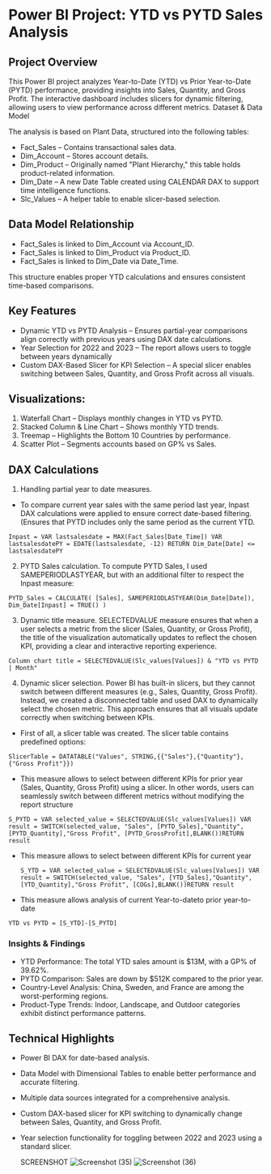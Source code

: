# Power BI Project: YTD vs PYTD Sales Analysis

## Project Overview

This Power BI project analyzes Year-to-Date (YTD) vs Prior Year-to-Date (PYTD) performance, providing insights into Sales, Quantity, and Gross Profit. The interactive dashboard includes slicers for dynamic filtering, allowing users to view performance across different metrics.
Dataset & Data Model

The analysis is based on Plant Data, structured into the following tables:
- Fact_Sales – Contains transactional sales data.
- Dim_Account – Stores account details.
- Dim_Product – Originally named "Plant Hierarchy," this table holds product-related information.
- Dim_Date – A new Date Table created using CALENDAR DAX to support time intelligence functions.
- Slc_Values – A helper table to enable slicer-based selection.

## Data Model Relationship
- Fact_Sales is linked to Dim_Account via Account_ID.
- Fact_Sales is linked to Dim_Product via Product_ID.
- Fact_Sales is linked to Dim_Date via Date_Time.

This structure enables proper YTD calculations and ensures consistent time-based comparisons.

## Key Features
- Dynamic YTD vs PYTD Analysis – Ensures partial-year comparisons align correctly with previous years using DAX date calculations.
- Year Selection for 2022 and 2023 – The report allows users to toggle between years dynamically
- Custom DAX-Based Slicer for KPI Selection – A special slicer enables switching between Sales, Quantity, and Gross Profit across all visuals.
  
## Visualizations:

1. Waterfall Chart – Displays monthly changes in YTD vs PYTD.
2. Stacked Column & Line Chart – Shows monthly YTD trends.
3. Treemap – Highlights the Bottom 10 Countries by performance.
4. Scatter Plot – Segments accounts based on GP% vs Sales.

## DAX Calculations
1. Handling partial year to date measures.
- To compare current year sales with the same period last year, Inpast DAX calculations were applied to ensure correct date-based filtering. (Ensures that PYTD includes only the same period as the current YTD.

```Inpast = VAR lastsalesdate = MAX(Fact_Sales[Date_Time]) VAR lastsalesdatePY = EDATE(lastsalesdate, -12) RETURN Dim_Date[Date] <= lastsalesdatePY```


2. PYTD Sales calculation.
To compute PYTD Sales, I used SAMEPERIODLASTYEAR, but with an additional filter to respect the Inpast measure:

```PYTD_Sales = CALCULATE( [Sales], SAMEPERIODLASTYEAR(Dim_Date[Date]), Dim_Date[Inpast] = TRUE() )```

3. Dynamic title measure. 
SELECTEDVALUE measure ensures that when a user selects a metric from the slicer (Sales, Quantity, or Gross Profit), the title of the visualization automatically updates to reflect the chosen KPI, providing a clear and interactive reporting experience.

```Column chart title = SELECTEDVALUE(Slc_values[Values]) & "YTD vs PYTD | Month"```

4. Dynamic slicer selection.
Power BI has built-in slicers, but they cannot switch between different measures (e.g., Sales, Quantity, Gross Profit). Instead, we created a disconnected table and used DAX to dynamically select the chosen metric.
This approach ensures that all visuals update correctly when switching between KPIs. 

- First of all, a slicer table was created. The slicer table contains predefined options:
  
```SlicerTable = DATATABLE("Values", STRING,{{"Sales"},{"Quantity"},{"Gross Profit"}})```

- This measure allows to select between different KPIs for prior year (Sales, Quantity, Gross Profit) using a slicer. In other words, users can seamlessly switch between different metrics without modifying the report structure

```S_PYTD = VAR selected_value = SELECTEDVALUE(Slc_values[Values]) VAR result = SWITCH(selected_value, "Sales", [PYTD_Sales],"Quantity", [PYTD_Quantity],"Gross Profit", [PYTD_GrossProfit],BLANK())RETURN result```

- This measure allows to select between different KPIs for current year

  ```S_YTD = VAR selected_value = SELECTEDVALUE(Slc_values[Values]) VAR result = SWITCH(selected_value, "Sales", [YTD_Sales],"Quantity", [YTD_Quantity],"Gross Profit", [COGs],BLANK())RETURN result```

- This measure allows analysis of current Year-to-dateto prior year-to-date

```YTD vs PYTD = [S_YTD]-[S_PYTD]```

### Insights & Findings
- YTD Performance: The total YTD sales amount is $13M, with a GP% of 39.62%.
- PYTD Comparison: Sales are down by $512K compared to the prior year.
- Country-Level Analysis: China, Sweden, and France are among the worst-performing regions.
- Product-Type Trends: Indoor, Landscape, and Outdoor categories exhibit distinct performance patterns.

## Technical Highlights
- Power BI DAX for date-based analysis.
- Data Model with Dimensional Tables to enable better performance and accurate filtering.
- Multiple data sources integrated for a comprehensive analysis.
- Custom DAX-based slicer for KPI switching to dynamically change between Sales, Quantity, and Gross Profit.
- Year selection functionality for toggling between 2022 and 2023 using a standard slicer.

  SCREENSHOT
![Screenshot (35)](https://github.com/user-attachments/assets/6c39786a-1c98-491f-82cd-94872bf505f3)
![Screenshot (36)](https://github.com/user-attachments/assets/117399e2-9653-4ac0-beb8-bd9bfa259906)




